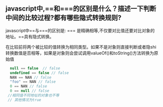 ## javascript中,==和===的区别是什么？描述一下判断中间的比较过程?都有哪些隐式转换规则?

javascript中==与===的区别是: === 是精确相等,不仅要对比值还要对比对象的地址。==具有隐式转换。

在比较前将两个被比较的值转换为相同类型。如果不是对象则直接判断或者隐shi转换数值是否相等，如果是对象则会尝试调用valueOf()和toString()方法转换为原始值



```javascript
  null == false  // false
  undefined == false // false
  NAN == NAN // false
  "foo" == NAN // false
  0 == NAN // false
  0 == null // false
 //相同值不同地址的对象也不等
 // 其他情况为true
```

